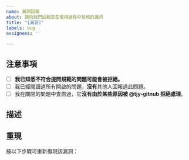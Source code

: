 ```yaml
---
name: 漏洞回報
about: 請向我們回報您在使用過程中發現的漏洞
title: "[漏洞]"
labels: bug
assignees: ''

---
```

## 注意事項
<!--（請完成以下操作並在`[ ]`中添加x標記完成）-->
- [ ] **我已知悉不符合提問規範的問題可能會被拒絕。**
- [ ] 我已經閱讀過所有開啟的問題，**沒有**其他人回報過此問題。
- [ ] 我在關閉的問題中查詢過，它**沒有由於某些原因被 @tjy-gitnub 拒絕處理**。

## 描述

<!-- 請描述一下這個漏洞是什麼樣的 -->


## 重現

按以下步驟可重新復現該漏洞：

<!-- 請用步驟的方式描述一下如何重新復現該漏洞 -->

<!-- 請根據需要取消註釋以下部分 -->
<!-- ## 截圖

(如果有的話，請在這裡附上相關的截圖或影片)

## 測試環境

瀏覽器：[請在這裡填入使用的瀏覽器，如Edge、Chrome、Firefox、Safari、Opera等]
瀏覽器版本：[請在這裡填入瀏覽器的版本]
作業系統：[請在這裡填入使用的作業系統，如iOS 15、Windows 11、Android 13、Ubuntu 22.04.2 LTS等]

## 其他

(如果有其他的內容，請在這裡進行補充)

-->